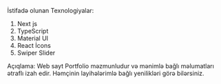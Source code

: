 İstifadə olunan Texnologiyalar: 
1. Next js
2. TypeScript
3. Material UI
4. React İcons
5. Swiper Slider

Açıqlama: Web sayt Portfolio məzmunludur və mənimlə bağlı məlumatları ətraflı izah edir. Həmçinin layihələrimlə bağlı yenilikləri görə bilərsiniz.

